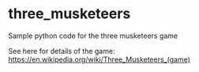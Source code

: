 # three_musketeers
Sample python code for the three musketeers game

See here for details of the game: https://en.wikipedia.org/wiki/Three_Musketeers_(game)

